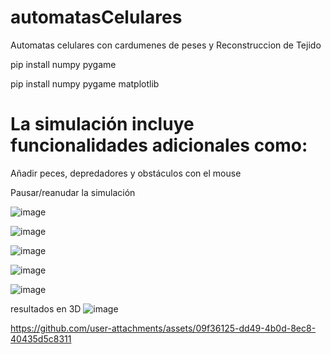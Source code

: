 # automatasCelulares
Automatas celulares con cardumenes de peses y Reconstruccion de Tejido

pip install numpy pygame

pip install numpy pygame matplotlib


# La simulación incluye funcionalidades adicionales como:

Añadir peces, depredadores y obstáculos con el mouse

Pausar/reanudar la simulación


![image](https://github.com/user-attachments/assets/49c87469-d8c4-42d5-a2d4-fb86fbfaf80d)


![image](https://github.com/user-attachments/assets/0a8ec2c7-1853-4b08-bef2-7dcb1e526094)




![image](https://github.com/user-attachments/assets/374dcbe9-f3ba-401e-b658-85f9fbafdcf5)



![image](https://github.com/user-attachments/assets/1217b38d-0714-4442-816f-1073c829e26e)


![image](https://github.com/user-attachments/assets/e2b4ef3a-50e5-4ca7-8f2d-b771babae328)


resultados en 3D
![image](https://github.com/user-attachments/assets/a2b9ac36-d096-4349-bcde-25a4befe3eda)



https://github.com/user-attachments/assets/09f36125-dd49-4b0d-8ec8-40435d5c8311

